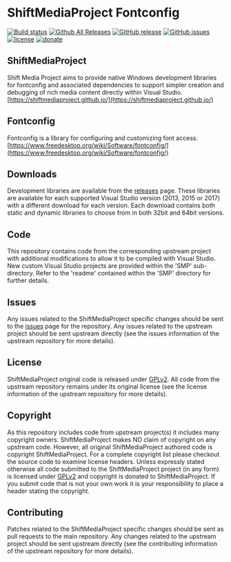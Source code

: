 ShiftMediaProject Fontconfig
=============
[![Build status](https://ci.appveyor.com/api/projects/status/6lmxqf6pq0fohrkn?svg=true)](https://ci.appveyor.com/project/Sibras/fontconfig)
[![Github All Releases](https://img.shields.io/github/downloads/ShiftMediaProject/fontconfig/total.svg)](https://github.com/ShiftMediaProject/fontconfig/releases)
[![GitHub release](https://img.shields.io/github/release/ShiftMediaProject/fontconfig.svg)](https://github.com/ShiftMediaProject/fontconfig/releases/latest)
[![GitHub issues](https://img.shields.io/github/issues/ShiftMediaProject/fontconfig.svg)](https://github.com/ShiftMediaProject/fontconfig/issues)
[![license](https://img.shields.io/github/license/ShiftMediaProject/fontconfig.svg)](https://github.com/ShiftMediaProject/fontconfig)
[![donate](https://img.shields.io/badge/donate-link-brightgreen.svg)](https://shiftmediaproject.github.io/8-donate/)
## ShiftMediaProject

Shift Media Project aims to provide native Windows development libraries for fontconfig and associated dependencies to support simpler creation and debugging of rich media content directly within Visual Studio. [https://shiftmediaproject.github.io/](https://shiftmediaproject.github.io/)

## Fontconfig

Fontconfig is a library for configuring and customizing font access. [https://www.freedesktop.org/wiki/Software/fontconfig/](https://www.freedesktop.org/wiki/Software/fontconfig/)

## Downloads

Development libraries are available from the [releases](https://github.com/ShiftMediaProject/fontconfig/releases) page. These libraries are available for each supported Visual Studio version (2013, 2015 or 2017) with a different download for each version. Each download contains both static and dynamic libraries to choose from in both 32bit and 64bit versions.

## Code

This repository contains code from the corresponding upstream project with additional modifications to allow it to be compiled with Visual Studio. New custom Visual Studio projects are provided within the 'SMP' sub-directory. Refer to the 'readme' contained within the 'SMP' directory for further details.

## Issues

Any issues related to the ShiftMediaProject specific changes should be sent to the [issues](https://github.com/ShiftMediaProject/fontconfig/issues) page for the repository. Any issues related to the upstream project should be sent upstream directly (see the issues information of the upstream repository for more details).

## License

ShiftMediaProject original code is released under [GPLv2](https://www.gnu.org/licenses/gpl-2.0.html). All code from the upstream repository remains under its original license (see the license information of the upstream repository for more details).

## Copyright

As this repository includes code from upstream project(s) it includes many copyright owners. ShiftMediaProject makes NO claim of copyright on any upstream code. However, all original ShiftMediaProject authored code is copyright ShiftMediaProject. For a complete copyright list please checkout the source code to examine license headers. Unless expressly stated otherwise all code submitted to the ShiftMediaProject project (in any form) is licensed under [GPLv2](https://www.gnu.org/licenses/gpl-2.0.html) and copyright is donated to ShiftMediaProject. If you submit code that is not your own work it is your responsibility to place a header stating the copyright.

## Contributing

Patches related to the ShiftMediaProject specific changes should be sent as pull requests to the main repository. Any changes related to the upstream project should be sent upstream directly (see the contributing information of the upstream repository for more details).